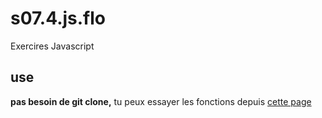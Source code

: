 # s07.4.js.flo
Exercires Javascript

## use

**pas besoin de git clone,**
tu peux essayer les fonctions depuis
[cette page](https://thp-grenobles8.github.io/s07.4.js.flo/)
